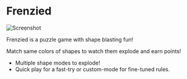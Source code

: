 Frenzied
========

![Screenshot](http://www.voxeliq.org/wp-content/uploads/2013/01/frenzied.png)

Frenzied is a puzzle game with shape blasting fun!

Match same colors of shapes to watch them explode and earn points!

+ Multiple shape modes to explode!
+ Quick play for a fast-try or custom-mode for fine-tuned rules.
